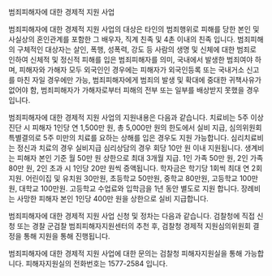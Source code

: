 범죄피해자에 대한 경제적 지원 사업

범죄피해자에 대한 경제적 지원 사업의 대상은 타인의 범죄행위로 피해를 당한 본인 및 사실상의 혼인관계를 포함한 그 배우자, 직계 친족 및 4촌 이내의 친족 입니다.
범죄피해의 구체적인 대상자는 살인, 폭행, 성폭력, 강도 등 사람의 생명 및 신체에 대한 범죄로 인하여 신체적 및 정신적 피해를 입은 범죄피해자를 의미, 국내에서 발생한 범죄여야 하며, 피해자와 가해자 모두 외국인인 경우에는 피해자가 외국인등록 또는 국내거소 신고를 마친 자일 경우에만 가능, 범죄피해자에게 범죄의 발생 및 확대에 중대한 귀책사유가 없어야 함, 범죄피해자가 가해자로부터 피해의 전부 또는 일부를 배상받지 못했을 경우 입니다.

범죄피해자에 대한 경제적 지원 사업의 지원내용은 다음과 같습니다. 
치료비는 5주 이상 진단 시 피해자 1인당 연 1,500만 원, 총 5,000만 원의 한도에서 실비 지급, 심의위원회 특별결의로 5주 미만의 치료를 요하는 상해를 입은 경우도 지원 가능합니다.
심리치료비는 정신과 치료의 경우 실비지급 심리상담의 경우 회당 10만 원 이내 지원됩니다.
생계비는 피해자 본인 기준 월 50만 원 상한으로 최대 3개월 지급. 1인 가족 50만 원, 2인 가족 80만 원, 2인 초과 시 1인당 20만 원씩 증액됩니다.
학자금은 학기당 1회씩 최대 연 2회 지원. 어린이집 및 유치원 30만원, 초등학교 50만원, 중학교 80만원, 고등학교 100만원, 대학교 100만원. 고등학교 수업료와 입학금을 1년 동안 별도로 지원 합니다.
장례비는 사망한 피해자 본인 1인당 400만 원을 상한으로 실비 지급합니다.

범죄피해자에 대한 경제적 지원 사업 신청 및 정차는 다음과 같습니다. 검찰청에 직접 신청 또는 경찰 군검찰 범죄피해자지원센터의 추천 후, 검찰청 경제적 지원심의위원회 결정을 통해 지원을 통해 진행됩니다.

범죄피해자에 대한 경제적 지원 사업에 대한 문의는 검찰청 피해자지원실을 통해 가능합니다.
피해자지원실의 전화번호는 1577-2584 입니다.